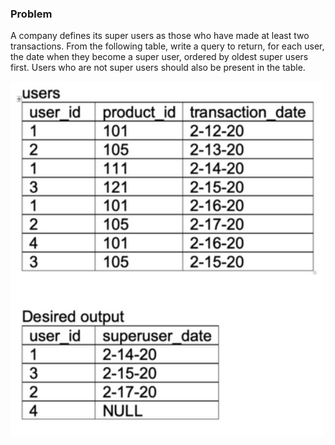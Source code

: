 ### Problem
A company defines its super users as those who have made at least two transactions. From the following table, write a query to return, for each user, the date when they become a super user, ordered by oldest super users first. Users who are not super users should also be present in the table.

<img src="pic.png" width="500" />